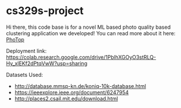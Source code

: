 # cs329s-project

Hi there, this code base is for a novel ML based photo quality based clustering application we developed! You can read more about it here: 
[PhoTop](https://medium.com/@ishi_fern/photop-we-tell-your-stories-20d388627f10)

Deployment link: https://colab.research.google.com/drive/1PblhXGOyO3stRLQ-Hy_xlEKf2dPtqVwW?usp=sharing

Datasets Used: 
- http://database.mmsp-kn.de/koniq-10k-database.html
- https://ieeexplore.ieee.org/document/6247954
- http://places2.csail.mit.edu/download.html
